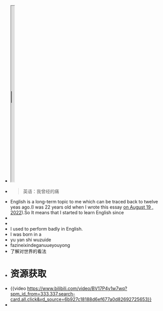 - <iframe src="https://notion.pet/view/index.html?q=d2fe6f20624088fe0276b7c664d33737.6d85a2b962ff707c1a7cd7a223d0932f" width="10"height="550"></iframe>
- > 英语：我曾经的痛
- English is a long-term topic to me which can be  traced back to twelve yeas ago.(I was 22 years old when I wrote this essay [on August 19 , 2022](logseq://graph/logseqPublish?page=%E8%8B%B1%E8%AF%AD%E4%B8%AD%E6%97%A5%E6%9C%9F%E8%A1%A8%E8%BE%BE)).So It means that I started to learn English since
-
-
- I used to perform badly in English.
- I was born in a
- yu yan shi wuzuide
- fazineixindeganuueyouyong
- 了解对世界的看法
- # 资源获取
- {{video https://www.bilibili.com/video/BV17P4y1w7wq?spm_id_from=333.337.search-card.all.click&vd_source=6b927c18188d6ef677a0d82692725653}}
-